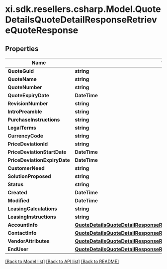 # xi.sdk.resellers.csharp.Model.QuoteDetailsQuoteDetailResponseRetrieveQuoteResponse

## Properties

Name | Type | Description | Notes
------------ | ------------- | ------------- | -------------
**QuoteGuid** | **string** |  | [optional] 
**QuoteName** | **string** |  | [optional] 
**QuoteNumber** | **string** |  | [optional] 
**QuoteExpiryDate** | **DateTime** |  | [optional] 
**RevisionNumber** | **string** |  | [optional] 
**IntroPreamble** | **string** |  | [optional] 
**PurchaseInstructions** | **string** |  | [optional] 
**LegalTerms** | **string** |  | [optional] 
**CurrencyCode** | **string** |  | [optional] 
**PriceDeviationId** | **string** |  | [optional] 
**PriceDeviationStartDate** | **DateTime** |  | [optional] 
**PriceDeviationExpiryDate** | **DateTime** |  | [optional] 
**CustomerNeed** | **string** |  | [optional] 
**SolutionProposed** | **string** |  | [optional] 
**Status** | **string** |  | [optional] 
**Created** | **DateTime** |  | [optional] 
**Modified** | **DateTime** |  | [optional] 
**LeasingCalculations** | **string** |  | [optional] 
**LeasingInstructions** | **string** |  | [optional] 
**AccountInfo** | [**QuoteDetailsQuoteDetailResponseRetrieveQuoteResponseAccountInfo**](QuoteDetailsQuoteDetailResponseRetrieveQuoteResponseAccountInfo.md) |  | [optional] 
**ContactInfo** | [**QuoteDetailsQuoteDetailResponseRetrieveQuoteResponseContactInfo**](QuoteDetailsQuoteDetailResponseRetrieveQuoteResponseContactInfo.md) |  | [optional] 
**VendorAttributes** | [**QuoteDetailsQuoteDetailResponseRetrieveQuoteResponseVendorAttributes**](QuoteDetailsQuoteDetailResponseRetrieveQuoteResponseVendorAttributes.md) |  | [optional] 
**EndUser** | [**QuoteDetailsQuoteDetailResponseRetrieveQuoteResponseEndUser**](QuoteDetailsQuoteDetailResponseRetrieveQuoteResponseEndUser.md) |  | [optional] 

[[Back to Model list]](../README.md#documentation-for-models) [[Back to API list]](../README.md#documentation-for-api-endpoints) [[Back to README]](../README.md)

